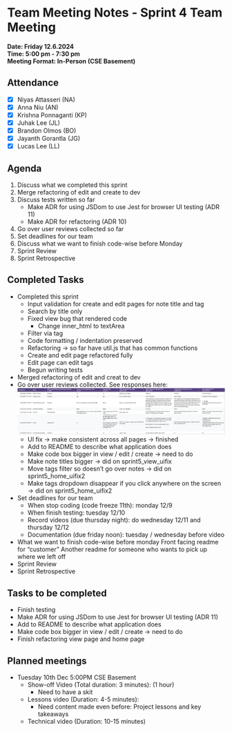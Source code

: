 # Team Meeting Notes - Sprint 4 Team Meeting

**Date: Friday 12.6.2024**\
**Time: 5:00 pm - 7:30 pm**\
**Meeting Format: In-Person (CSE Basement)**

## Attendance

- [x] Niyas Attasseri (NA)
- [x] Anna Niu (AN)
- [x] Krishna Ponnaganti (KP)
- [x] Juhak Lee (JL)
- [x] Brandon Olmos (BO)
- [x] Jayanth Gorantla (JG)
- [x] Lucas Lee (LL)

## Agenda

1. Discuss what we completed this sprint
2. Merge refactoring of edit and create to dev
3. Discuss tests written so far
    - Make ADR for using JSDom to use Jest for browser UI testing (ADR 11)
    - Make ADR for refactoring (ADR 10)
4. Go over user reviews collected so far
5. Set deadlines for our team
6. Discuss what we want to finish code-wise before Monday
7. Sprint Review
8. Sprint Retrospective

## Completed Tasks

- Completed this sprint
    - Input validation for create and edit pages for note title and tag
    - Search by title only
    - Fixed view bug that rendered code
        - Change inner_html to textArea
    - Filter via tag
    - Code formatting / indentation preserved
    - Refactoring → so far have util.js that has common functions
    - Create and edit page refactored fully
    - Edit page can edit tags
    - Begun writing tests
- Merged refactoring of edit and creat to dev
- Go over user reviews collected. See responses here: ![user review responses](./meeting_images/User_Reviews_Responses.png)
    - UI fix → make consistent across all pages → finished
    - Add to README to describe what application does
    - Make code box bigger in view / edit / create → need to do
    - Make note titles bigger → did on sprint5_view_uifix
    - Move tags filter so doesn’t go over notes → did on sprint5_home_uifix2
    - Make tags dropdown disappear if you click anywhere on the screen → did on sprint5_home_uifix2
- Set deadlines for our team
    - When stop coding (code freeze 11th): monday 12/9
    - When finish testing: tuesday 12/10
    - Record videos (due thursday night): do wednesday 12/11 and thursday 12/12
    - Documentation (due friday noon): tuesday / wednesday before video
- What we want to finish code-wise before monday
    Front facing readme for “customer”
    Another readme for someone who wants to pick up where we left off
- Sprint Review
- Sprint Retrospective

## Tasks to be completed

- Finish testing
- Make ADR for using JSDom to use Jest for browser UI testing (ADR 11)
- Add to README to describe what application does
- Make code box bigger in view / edit / create → need to do
- Finish refactoring view page and home page

## Planned meetings

- Tuesday 10th Dec 5:00PM CSE Basement
    - Show-off Video (Total duration: 3 minutes): (1 hour)
        - Need to have a skit 
    - Lessons video (Duration: 4-5 minutes): 
        - Need content made even before: Project lessons and key takeaways
    - Technical video  (Duration: 10-15 minutes)
